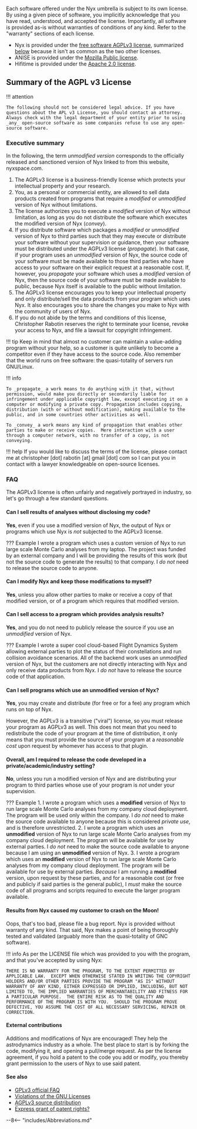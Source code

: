 
Each software offered under the Nyx umbrella is subject to its own license. By using a given piece of software, you implicitly acknowledge that you have read, understood, and accepted the license. Importantly, all software is provided as-is without warranties of conditions of any kind. Refer to the "warranty" sections of each license.

+ Nyx is provided under the [free software AGPLv3 license](https://choosealicense.com/licenses/agpl-3.0/), summarized [below](#agpl-v3-license) because it isn't as common as the two other licenses.
+ ANISE is provided under the [Mozilla Public license](https://choosealicense.com/licenses/mpl-2.0/).
+ Hifitime is provided under the [Apache 2.0 license](https://choosealicense.com/licenses/apache-2.0/).

## Summary of the AGPL v3 License

!!! attention

    The following should not be considered legal advice. If you have questions about the APL v3 License, you should contact an attorney. Always check with the legal department of your entity prior to using _any_ open-source software as some companies refuse to use any open-source software.

### Executive summary
In the following, the term _unmodified version_ corresponds to the officially released and sanctioned version of Nyx linked to from this website, nyxspace.com.

1. The AGPLv3 license is a <span class="emph">business-friendly</span> license which protects your intellectual property and your research.
2. You, as a personal or commercial entity, are allowed to <span class="emph">sell data products</span> created from programs that require a _modified_ or _unmodified_ version of Nyx without limitations.
3. The license authorizes you to execute a _modified_ version of Nyx without limitation, as long as you do not distribute the software which executes the modified version of Nyx (_convey_).
4. If you distribute software which packages a _modified_ or _unmodified_ version of Nyx to third parties such that they may execute or distribute your software without your supervision or guidance, then your software must be distributed under the AGPLv3 license (_propagate_). In that case, if your program uses an _unmodified_ version of Nyx, the source code of your software must be made available to those third parties who have access to your software on their explicit request at a reasonable cost. If, however, you _propagate_ your software which uses a _modified_ version of Nyx, then the source code of your software must be made available to public, because Nyx itself is available to the public without limitation.
5. The AGPLv3 license encourages you to keep your intellectual property and only distribute/sell the data products from your program which uses Nyx. It also encourages you to share the changes you make to Nyx with the community of users of Nyx.
6. If you do not abide by the terms and conditions of this license, Christopher Rabotin reserves the right to terminate your license, revoke your access to Nyx, and file a lawsuit for copyright infringement.

!!! tip
    Keep in mind that almost no customer can maintain a value-adding program without your help, so a customer is quite unlikely to become a competitor even if they have access to the source code. Also remember that the world runs on free software: the quasi-totality of servers run GNU/Linux.

!!! info

    To _propagate_ a work means to do anything with it that, without permission, would make you directly or secondarily liable for infringement under applicable copyright law, except executing it on a computer or modifying a private copy. Propagation includes copying, distribution (with or without modification), making available to the public, and in some countries other activities as well.

    To _convey_ a work means any kind of propagation that enables other parties to make or receive copies.  Mere interaction with a user through a computer network, with no transfer of a copy, is not conveying.

!!! help
    If you would like to discuss the terms of the license, please contact me at christopher [dot] rabotin [at] gmail [dot] com so I can put you in contact with a lawyer knowledgeable on open-source licenses.

### FAQ

The AGPLv3 license is often unfairly and negatively portrayed in industry, so let's go through a few standard questions.

#### Can I sell results of analyses without disclosing my code?
**Yes**, even if you use a modified version of Nyx, the output of Nyx or programs which use Nyx is _not_ subjected to the AGPLv3 license.

??? Example
    I wrote a program which uses a custom version of Nyx to run large scale Monte Carlo analyses from my laptop. The project was funded by an external company and I will be providing the results of this work (but not the source code to generate the results) to that company. I _do not_ need to release the source code to anyone.

#### Can I modify Nyx and keep those modifications to myself?
**Yes**, unless you allow other parties to make or receive a copy of that modified version, or of a program which requires that modified version.

#### Can I sell access to a program which provides analysis results?
**Yes**, and you do not need to publicly release the source if you use an _unmodified_ version of Nyx.

??? Example
    I wrote a super cool cloud-based Flight Dynamics System allowing external parties to plot the status of their constellations and run collision avoidance scenarios. All of the backend work uses an _unmodified_ version of Nyx, but the customers are not directly interacting with Nyx and only receive data products from Nyx. I _do not_ have to release the source code of that application.

#### Can I sell programs which use an unmodified version of Nyx?
**Yes**, you may create and distribute (for free or for a fee) any program which runs on top of Nyx.

However, the AGPLv3 is a transitive ("viral") license, so you must release your program as AGPLv3 as well. This does not mean that you need to redistribute the code of your program at the time of distribution, it only means that you must provide the source of your program at a _reasonable cost_ upon request by whomever has access to that plugin.

#### Overall, am I required to release the code developed in a private/academic/industry setting?
**No**, unless you run a modified version of Nyx and are distributing your program to third parties whose use of your program is _not_ under your supervision.

??? Example
    1. I wrote a program which uses a **modified** version of Nyx to run large scale Monte Carlo analyses from my company cloud deployment. The program will be used only within the company. I _do not_ need to make the source code available to anyone because this is considered _private use_, and is therefore unrestricted.
    2. I wrote a program which uses an **unmodified** version of Nyx to run large scale Monte Carlo analyses from my company cloud deployment. The program will be available for use by external parties. I _do not_ need to make the source code available to anyone because I am using an **unmodified** version of Nyx.
    3. I wrote a program which uses an **modified** version of Nyx to run large scale Monte Carlo analyses from my company cloud deployment. The program will be available for use by external parties. _Because_ I am running a **modified** version, upon request by these parties, and for a reasonable cost (or free and publicly if said parties is the general public), I _must_ make the source code of all programs and scripts required to execute the larger program available.

#### Results from Nyx caused my customer to crash on the Moon!
Oops, that's too bad, please file a bug report. Nyx is provided without warranty of any kind. That said, Nyx makes a point of being thoroughly tested and validated (arguably more than the quasi-totality of GNC software).

!!! info
    As per the LICENSE file which was provided to you with the program, and that you've accepted by using Nyx:

    THERE IS NO WARRANTY FOR THE PROGRAM, TO THE EXTENT PERMITTED BY APPLICABLE LAW.  EXCEPT WHEN OTHERWISE STATED IN WRITING THE COPYRIGHT HOLDERS AND/OR OTHER PARTIES PROVIDE THE PROGRAM "AS IS" WITHOUT WARRANTY OF ANY KIND, EITHER EXPRESSED OR IMPLIED, INCLUDING, BUT NOT LIMITED TO, THE IMPLIED WARRANTIES OF MERCHANTABILITY AND FITNESS FOR A PARTICULAR PURPOSE.  THE ENTIRE RISK AS TO THE QUALITY AND PERFORMANCE OF THE PROGRAM IS WITH YOU.  SHOULD THE PROGRAM PROVE DEFECTIVE, YOU ASSUME THE COST OF ALL NECESSARY SERVICING, REPAIR OR CORRECTION.

#### External contributions
Additions and modifications of Nyx are encouraged! They help the astrodynamics industry as a whole. The best place to start is by forking the code, modifying it, and opening a pull/merge request. As per the license agreement, if you hold a patent to the code you add or modify, you thereby grant permission to the users of Nyx to use said patent.

#### See also
+ [GPLv3 official FAQ](https://www.gnu.org/licenses/gpl-faq.html)
+ [Violations of the GNU Licenses](https://www.gnu.org/licenses/gpl-violation.html)
+ [AGPLv3 source distribution](https://opensource.stackexchange.com/questions/5003/agplv3-source-redistribution-when-does-it-apply-to-my-code-for-a-server-side-ja)
+ [Express grant of patent rights?](https://opensource.stackexchange.com/questions/6302/what-does-express-grant-of-patent-rights-from-contributors-to-users-mean)

--8<-- "includes/Abbreviations.md"